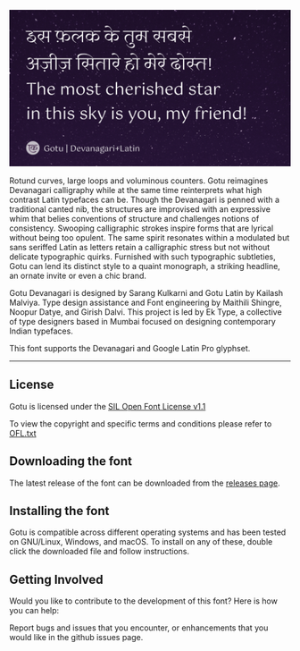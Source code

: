 ![Gotu](https://github.com/EkType/Gotu/blob/master/Promotion/Gotu_header.png "Gotu")

Rotund curves, large loops and voluminous counters. Gotu reimagines Devanagari calligraphy while at the same time reinterprets what high contrast Latin typefaces can be. Though the Devanagari is penned with a traditional canted nib, the structures are improvised with an expressive whim that belies conventions of structure and challenges notions of consistency. Swooping calligraphic strokes inspire forms that are lyrical without being too opulent. The same spirit resonates within a modulated but sans seriffed Latin as letters retain a calligraphic stress but not without delicate typographic quirks. Furnished with such typographic subtleties, Gotu can lend its distinct style to a quaint monograph, a striking headline, an ornate invite or even a chic brand.  

Gotu Devanagari is designed by Sarang Kulkarni and Gotu Latin by Kailash Malviya. Type design assistance and Font engineering by Maithili Shingre, Noopur Datye, and Girish Dalvi. This project is led by Ek Type, a collective of type designers based in Mumbai focused on designing contemporary Indian typefaces.

This font supports the Devanagari and Google Latin Pro glyphset.

--------------

## License

Gotu is licensed under the [SIL Open Font License v1.1](http://scripts.sil.org/OFL)

To view the copyright and specific terms and conditions please refer to [OFL.txt](OFL.txt)

## Downloading the font

The latest release of the font can be downloaded from the [releases page](https://github.com/EkType/Gotu/releases).

## Installing the font

Gotu is compatible across different operating systems and has been tested on GNU/Linux, Windows, and macOS. To install on any of these, double click the downloaded file and follow instructions.

## Getting Involved

Would you like to contribute to the development of this font? Here is how you can help:

Report bugs and issues that you encounter, or enhancements that you would like in the github issues page.
 
